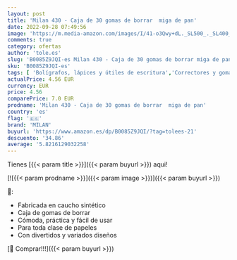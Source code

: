 ```yaml
---
layout: post
title: 'Milan 430 - Caja de 30 gomas de borrar  miga de pan'
date: 2022-09-28 07:49:56
image: 'https://m.media-amazon.com/images/I/41-o3Qwy+dL._SL500_._SL400_.jpg'
comments: true
category: ofertas
author: 'tole.es'
slug: 'B0085Z9JQI-es Milan 430 - Caja de 30 gomas de borrar miga de pan'
sku: 'B0085Z9JQI-es'
tags: [ 'Bolígrafos, lápices y útiles de escritura','Correctores y gomas de borrar','Gomas de borrar','Oficina y papelería','borrar','de','gomas','milan','🇪🇸', ]
actualPrice: 4.56 EUR
currency: EUR
price: 4.56
comparePrice: 7.0 EUR
prodname: 'Milan 430 - Caja de 30 gomas de borrar  miga de pan'
country: 'es'
flag: '🇪🇸'
brand: 'MILAN'
buyurl: 'https://www.amazon.es/dp/B0085Z9JQI/?tag=tolees-21'
descuento: '34.86'
average: '5.8216129032258'
---
```


Tienes [{{< param title >}}]({{< param buyurl >}}) aqui!

[![{{< param prodname >}}]({{< param image >}})]({{< param buyurl >}})

🔎:

- Fabricada en caucho sintético
- Caja de gomas de borrar
- Cómoda, práctica y fácil de usar
- Para toda clase de papeles
- Con divertidos y variados diseños

[🛒 Comprar!!!]({{< param buyurl >}})
